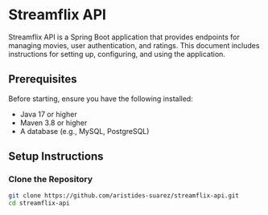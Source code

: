 # Streamflix API

Streamflix API is a Spring Boot application that provides endpoints for managing movies, user authentication, and ratings. This document includes instructions for setting up, configuring, and using the application.

## Prerequisites

Before starting, ensure you have the following installed:
- Java 17 or higher
- Maven 3.8 or higher
- A database (e.g., MySQL, PostgreSQL)

## Setup Instructions

### Clone the Repository
```bash
git clone https://github.com/aristides-suarez/streamflix-api.git
cd streamflix-api
